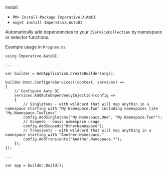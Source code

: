 Install:

- `PM> Install-Package Imperative.AutoDI`
- `nuget install Imperative.AutoDI`

Automatically add dependencies to your `IServiceCollection` by namespace or selector functions.

Example usage in `Program.cs`:

```
using Imperative.AutoDI;

...

var builder = WebApplication.CreateBuilder(args);

builder.Host.ConfigureServices((context, services) =>
{
    // Configure Auto DI
    services.AddAutoDependencyInjection(config =>
    {
        // Singletons - with wildcard that will map anythin in a namespace starting with "My.Namespace.Two" including namespaces like "My.Namespace.TwoTimes"
        config.AddSingletons("My.Namespace.One", "My.Namespace.Two*");
        // Scopeds - basic namespace usage
        config.AddScopeds("OtherNamespace");
        // Transients - with wildcard that will map anything in a namespace starting with "Another.Namespace."
        config.AddTransients("Another.Namespace.*");
    });
});

...

var app = builder.Build();
```
